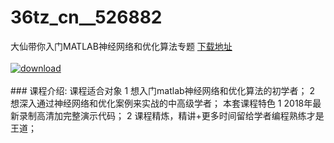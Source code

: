 # 36tz_cn__526882
大仙带你入门MATLAB神经网络和优化算法专题
[下载地址](http://www.36tz.cn/article/526882 "下载地址")
<br/></br>[![download](http://36tz.cn/muke_img/2019_09_1-7-300x239.png "下载地址")](http://www.36tz.cn/article/526882 "下载地址")
<br/></br>### 课程介绍:
课程适合对象
1 想入门matlab神经网络和优化算法的初学者；
2 想深入通过神经网络和优化案例来实战的中高级学者；
本套课程特色
1 2018年最新录制高清加完整演示代码；
2 课程精炼，精讲+更多时间留给学者编程熟练才是王道；


